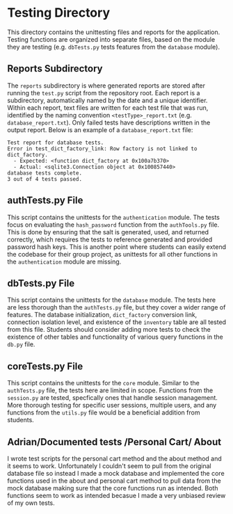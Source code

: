 # Testing Directory

This directory contains the unittesting files and reports for the application. Testing functions are organized into separate files, based on the module they are testing (e.g. `dbTests.py` tests features from the `database` module).

## Reports Subdirectory

The `reports` subdirectory is where generated reports are stored after running the `test.py` script from the repository root. Each report is a subdirectory, automatically named by the date and a unique identifier. Within each report, text files are written for each test file that was run, identified by the naming convention `<testType>_report.txt` (e.g. `database_report.txt`). Only failed tests have descriptions written in the output report. Below is an example of a `database_report.txt` file:

```text
Test report for database tests.
Error in test_dict_factory_link: Row factory is not linked to dict_factory.
  - Expected: <function dict_factory at 0x100a7b370>
  - Actual: <sqlite3.Connection object at 0x100857440>
database tests complete.
3 out of 4 tests passed.
```

## authTests.py File

This script contains the unittests for the `authentication` module. The tests focus on evaluating the `hash_password` function from the `authTools.py` file. This is done by ensuring that the salt is generated, used, and returned correctly, which requires the tests to reference generated and provided password hash keys. This is another point where students can easily extend the codebase for their group project, as unittests for all other functions in the `authentication` module are missing.

## dbTests.py File

This script contains the unittests for the `database` module. The tests here are less thorough than the `authTests.py` file, but they cover a wider range of features. The database initialization, `dict_factory` conversion link, connection isolation level, and existence of the `inventory` table are all tested from this file. Students should consider adding more tests to check the existence of other tables and functionality of various query functions in the `db.py` file.

## coreTests.py File

This script contains the unittests for the `core` module. Similar to the `authTests.py` file, the tests here are limited in scope. Functions from the `session.py` are tested, specfically ones that handle session management. More thorough testing for specific user sessions, multiple users, and any functions from the `utils.py` file would be a beneficial addition from students.



## Adrian/Documented tests /Personal Cart/ About 

I wrote test scripts for the personal cart method and the about method and it seems to work. Unfortunately I couldn't seem to pull from the original database file so instead I made a mock database and implemented the core functions used in the about and personal cart method to pull data from the mock database making sure that the core functions run as intended. Both functions seem to work as intended becasue I made a very unbiased review of my own tests. 
